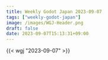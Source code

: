 ```yaml
---
title: Weekly Godot Japan 2023-09-07
tags: ["weekly-godot-japan"]
image: /images/WGJ-Header.png
draft: false
date: 2023-09-07T15:13:31+09:00
---
```


{{< wgj "2023-09-07" >}}
